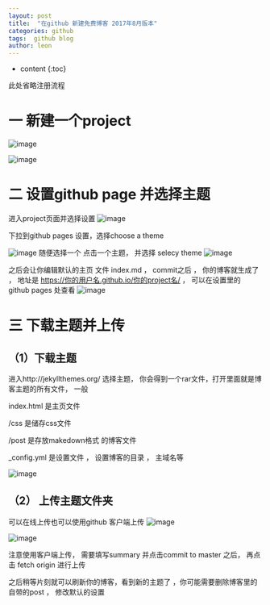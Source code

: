 ```yaml
---
layout: post
title:  "在github 新建免费博客 2017年8月版本"
categories: github
tags:  github blog
author: leon
---
```


* content
{:toc}

此处省略注册流程

# 一  新建一个project

![image](http://upload-images.jianshu.io/upload_images/6543272-f9c7dcbaf1813dc4.png?imageMogr2/auto-orient/strip%7CimageView2/2/w/1240)
<!--more-->
![image](http://upload-images.jianshu.io/upload_images/6543272-ff8b5138b52bb002.png?imageMogr2/auto-orient/strip%7CimageView2/2/w/1240)

# 二  设置github page 并选择主题

进入project页面并选择设置
![image](http://upload-images.jianshu.io/upload_images/6543272-5906cc509ece8e7e.png?imageMogr2/auto-orient/strip%7CimageView2/2/w/1240)

下拉到github pages 设置，选择choose a theme

![image](http://upload-images.jianshu.io/upload_images/6543272-526d82c47e324b37.png?imageMogr2/auto-orient/strip%7CimageView2/2/w/1240)
随便选择一个 点击一个主题， 并选择 selecy theme
![image](http://upload-images.jianshu.io/upload_images/6543272-c750fa9bc3d185eb.png?imageMogr2/auto-orient/strip%7CimageView2/2/w/1240)

之后会让你编辑默认的主页 文件 index.md ， commit之后 ， 你的博客就生成了 ， 地址是 https://你的用户名.github.io/你的project名/  ， 可以在设置里的 github pages 处查看
![image](http://upload-images.jianshu.io/upload_images/6543272-0157034ea6293934.png?imageMogr2/auto-orient/strip%7CimageView2/2/w/1240)




# 三  下载主题并上传

## （1）下载主题

进入http://jekyllthemes.org/  选择主题， 你会得到一个rar文件，打开里面就是博客主题的所有文件， 一般

index.html 是主页文件

/css  是储存css文件

/post 是存放makedown格式 的博客文件

_config.yml 是设置文件 ， 设置博客的目录 ， 主域名等

![image](http://upload-images.jianshu.io/upload_images/6543272-67cfbf8acd57ea2c.png?imageMogr2/auto-orient/strip%7CimageView2/2/w/1240)




## （2） 上传主题文件夹

可以在线上传也可以使用github 客户端上传
![image](http://upload-images.jianshu.io/upload_images/6543272-76eaa2b57fdfdf25.png?imageMogr2/auto-orient/strip%7CimageView2/2/w/1240)

![image](http://upload-images.jianshu.io/upload_images/6543272-699d54eeb45ff13b.png?imageMogr2/auto-orient/strip%7CimageView2/2/w/1240)

 
注意使用客户端上传， 需要填写summary 并点击commit to master 之后， 再点击 fetch origin 进行上传

之后稍等片刻就可以刷新你的博客，看到新的主题了 ，你可能需要删除博客里的自带的post ， 修改默认的设置
